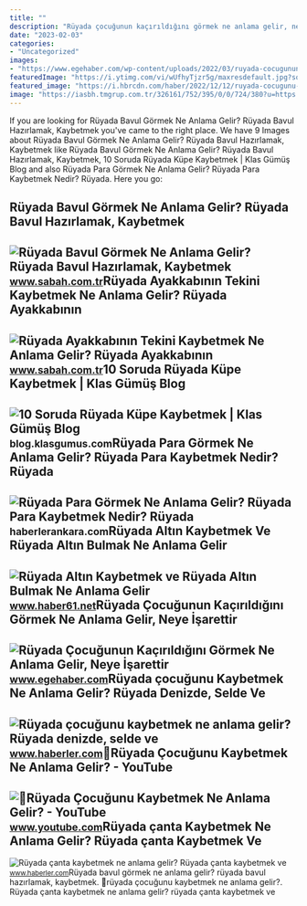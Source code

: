```yaml
---
title: ""
description: "Rüyada çocuğunun kaçırıldığını görmek ne anlama gelir, neye i̇şarettir"
date: "2023-02-03"
categories:
- "Uncategorized"
images:
- "https://www.egehaber.com/wp-content/uploads/2022/03/ruyada-cocugunun-kacirilmasi.jpeg"
featuredImage: "https://i.ytimg.com/vi/wUfhyTjzr5g/maxresdefault.jpg?sqp=-oaymwEmCIAKENAF8quKqQMa8AEB-AH-CYAC0AWKAgwIABABGBMgIih_MA8=&amp;rs=AOn4CLA12XbnPnEFToSgnAqQjAAsZMiO1Q"
featured_image: "https://i.hbrcdn.com/haber/2022/12/12/ruyada-cocugunu-kaybetmek-ne-anlama-gelir-ruyada-15488606_8271_amp.jpg"
image: "https://iasbh.tmgrup.com.tr/326161/752/395/0/0/724/380?u=https://isbh.tmgrup.com.tr/sbh/2021/09/13/ruyada-bavul-gormek-ne-anlama-gelir-ruyada-bavul-hazirlamak-ne-demek-1631518080534.jpg"
---
```


If you are looking for Rüyada Bavul Görmek Ne Anlama Gelir? Rüyada Bavul Hazırlamak, Kaybetmek you've came to the right place. We have 9 Images about Rüyada Bavul Görmek Ne Anlama Gelir? Rüyada Bavul Hazırlamak, Kaybetmek like Rüyada Bavul Görmek Ne Anlama Gelir? Rüyada Bavul Hazırlamak, Kaybetmek, 10 Soruda Rüyada Küpe Kaybetmek | Klas Gümüş Blog and also Rüyada Para Görmek Ne Anlama Gelir? Rüyada Para Kaybetmek Nedir? Rüyada. Here you go:

Rüyada Bavul Görmek Ne Anlama Gelir? Rüyada Bavul Hazırlamak, Kaybetmek
-----------------------------------------------------------------------

 ![Rüyada Bavul Görmek Ne Anlama Gelir? Rüyada Bavul Hazırlamak, Kaybetmek](https://iasbh.tmgrup.com.tr/326161/752/395/0/0/724/380?u=https://isbh.tmgrup.com.tr/sbh/2021/09/13/ruyada-bavul-gormek-ne-anlama-gelir-ruyada-bavul-hazirlamak-ne-demek-1631518080534.jpg) <small>www.sabah.com.tr</small>Rüyada Ayakkabının Tekini Kaybetmek Ne Anlama Gelir? Rüyada Ayakkabının
-----------------------------------------------------------------------

 ![Rüyada Ayakkabının Tekini Kaybetmek Ne Anlama Gelir? Rüyada Ayakkabının](https://iasbh.tmgrup.com.tr/e9e6b9/650/344/0/2/650/344?u=https://isbh.tmgrup.com.tr/sbh/2022/09/02/ruyada-ayakkabinin-tekini-kaybetmek-ne-anlama-gelir-ruyada-ayakkabinin-bir-tekini-kaybetmenin-anlami-1662115281150.jpg) <small>www.sabah.com.tr</small>10 Soruda Rüyada Küpe Kaybetmek | Klas Gümüş Blog
-------------------------------------------------

 ![10 Soruda Rüyada Küpe Kaybetmek | Klas Gümüş Blog](https://blog.klasgumus.com/wp-content/uploads/2022/12/ruyada-kupe-kaybetmek-ne-anlama-gelir.jpg) <small>blog.klasgumus.com</small>Rüyada Para Görmek Ne Anlama Gelir? Rüyada Para Kaybetmek Nedir? Rüyada
-----------------------------------------------------------------------

 ![Rüyada Para Görmek Ne Anlama Gelir? Rüyada Para Kaybetmek Nedir? Rüyada](https://static.daktilo.com/sites/415/uploads/2021/09/15/ruyada-para-gormek-ne-anlama-gelir-neye-isarettir-anlami-yorumu0.jpg) <small>haberlerankara.com</small>Rüyada Altın Kaybetmek Ve Rüyada Altın Bulmak Ne Anlama Gelir
-------------------------------------------------------------

 ![Rüyada Altın Kaybetmek ve Rüyada Altın Bulmak Ne Anlama Gelir](https://haber61net.teimg.com/haber61-net/images/haberler/2021/11/08/ruyada_altin_kaybetmek_ve_ruyada_altin_bulmak_ne_anlama_gelir_h438061_1c16d.webp) <small>www.haber61.net</small>Rüyada Çocuğunun Kaçırıldığını Görmek Ne Anlama Gelir, Neye İşarettir
---------------------------------------------------------------------

 ![Rüyada Çocuğunun Kaçırıldığını Görmek Ne Anlama Gelir, Neye İşarettir](https://www.egehaber.com/wp-content/uploads/2022/03/ruyada-cocugunun-kacirilmasi.jpeg) <small>www.egehaber.com</small>Rüyada çocuğunu Kaybetmek Ne Anlama Gelir? Rüyada Denizde, Selde Ve
-------------------------------------------------------------------

 ![Rüyada çocuğunu kaybetmek ne anlama gelir? Rüyada denizde, selde ve](https://i.hbrcdn.com/haber/2022/12/12/ruyada-cocugunu-kaybetmek-ne-anlama-gelir-ruyada-15488606_8271_amp.jpg) <small>www.haberler.com</small>💭Rüyada Çocuğunu Kaybetmek Ne Anlama Gelir? - YouTube
-----------------------------------------------------

 ![💭Rüyada Çocuğunu Kaybetmek Ne Anlama Gelir? - YouTube](https://i.ytimg.com/vi/wUfhyTjzr5g/maxresdefault.jpg?sqp=-oaymwEmCIAKENAF8quKqQMa8AEB-AH-CYAC0AWKAgwIABABGBMgIih_MA8=&rs=AOn4CLA12XbnPnEFToSgnAqQjAAsZMiO1Q) <small>www.youtube.com</small>Rüyada çanta Kaybetmek Ne Anlama Gelir? Rüyada çanta Kaybetmek Ve
-----------------------------------------------------------------

 ![Rüyada çanta kaybetmek ne anlama gelir? Rüyada çanta kaybetmek ve](https://i.hbrcdn.com/haber/2022/10/12/ruyada-canta-kaybetmek-ne-anlama-gelir-ruyada-15353044_2023_m.jpg) <small>www.haberler.com</small>Rüyada bavul görmek ne anlama gelir? rüyada bavul hazırlamak, kaybetmek. 💭rüyada çocuğunu kaybetmek ne anlama gelir?. Rüyada çanta kaybetmek ne anlama gelir? rüyada çanta kaybetmek ve

